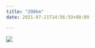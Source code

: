 ```yaml
---
title: "200km"
date: 2021-07-21T14:56:59+08:00

---
```


<!-- content -->
![](https://cdn.jsdelivr.net/gh/xunhs-hosts/pic@master/IMG_4953-616091.PNG)
<!--more-->